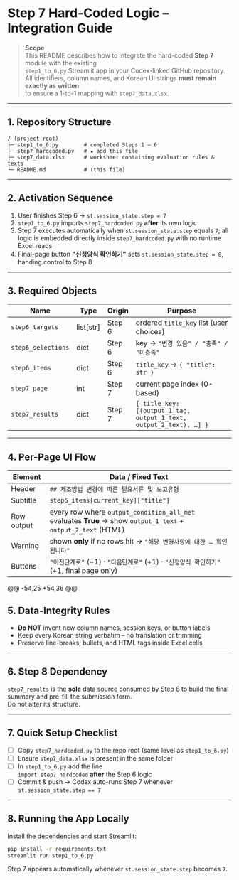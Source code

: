 # Step 7 Hard-Coded Logic – Integration Guide

> **Scope**  
> This README describes how to integrate the hard-coded **Step 7** module with the existing  
> `step1_to_6.py` Streamlit app in your Codex-linked GitHub repository.  
> All identifiers, column names, and Korean UI strings **must remain exactly as written**  
> to ensure a 1-to-1 mapping with `step7_data.xlsx`.

---

## 1. Repository Structure

    / (project root)
    ├─ step1_to_6.py        # completed Steps 1 – 6
    ├─ step7_hardcoded.py   # ★ add this file
    ├─ step7_data.xlsx      # worksheet containing evaluation rules & texts
    └─ README.md            # (this file)

---

## 2. Activation Sequence

1. User finishes Step 6 → `st.session_state.step = 7`  
2. `step1_to_6.py` imports `step7_hardcoded.py` **after** its own logic  
3. Step 7 executes automatically when `st.session_state.step` equals `7`; all logic is embedded directly inside `step7_hardcoded.py` with no runtime Excel reads
4. Final-page button **"신청양식 확인하기"** sets `st.session_state.step = 8`, handing control to Step 8

---

## 3. Required Objects

| Name | Type | Origin | Purpose |
|------|------|--------|---------|
| `step6_targets`      | list[str] | Step 6 | ordered `title_key` list (user choices) |
| `step6_selections`   | dict      | Step 6 | key → `"변경 있음" / "충족" / "미충족"` |
| `step6_items`        | dict      | Step 6 | `title_key` → `{ "title": str }` |
| `step7_page`         | int       | Step 7 | current page index (0-based) |
| `step7_results`      | dict      | Step 7 | `{ title_key: [(output_1_tag, output_1_text, output_2_text), …] }` |

---

## 4. Per-Page UI Flow

| Element | Data / Fixed Text |
|---------|-------------------|
| Header   | `## 제조방법 변경에 따른 필요서류 및 보고유형` |
| Subtitle | `step6_items[current_key]["title"]` |
| Row output | every row where `output_condition_all_met` evaluates **True** → show `output_1_text` + `output_2_text` (HTML) |
| Warning   | shown **only** if no rows hit → `"해당 변경사항에 대한 … 확인됩니다"` |
| Buttons   | `"이전단계로"` (−1) · `"다음단계로"` (+1) · `"신청양식 확인하기"` (+1, final page only) |
@@ -54,25 +54,36 @@
## 5. Data-Integrity Rules

* **Do NOT** invent new column names, session keys, or button labels  
* Keep every Korean string verbatim – no translation or trimming  
* Preserve line-breaks, bullets, and HTML tags inside Excel cells

---

## 6. Step 8 Dependency

`step7_results` is the **sole** data source consumed by Step 8 to build the final
summary and pre-fill the submission form.  
Do not alter its structure.

---

## 7. Quick Setup Checklist

- [ ] Copy `step7_hardcoded.py` to the repo root (same level as `step1_to_6.py`)
- [ ] Ensure `step7_data.xlsx` is present in the same folder
- [ ] In `step1_to_6.py` add the line  
      `import step7_hardcoded` **after** the Step 6 logic
- [ ] Commit & push → Codex auto-runs Step 7 whenever `st.session_state.step == 7`

---

## 8. Running the App Locally

Install the dependencies and start Streamlit:

```bash
pip install -r requirements.txt
streamlit run step1_to_6.py
```

Step 7 appears automatically whenever `st.session_state.step` becomes `7`.
